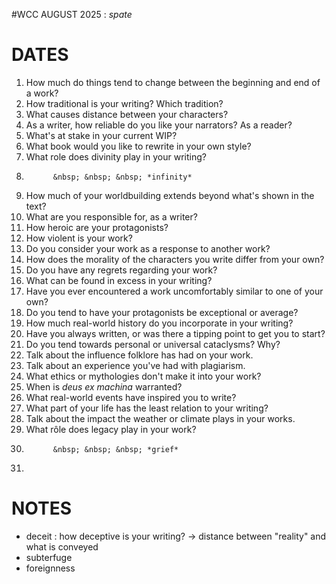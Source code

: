 #WCC AUGUST 2025 : *spate*
<!-- Atra-ḫasīs -->

# DATES
1. How much do things tend to change between the beginning and end of a work?
2. How traditional is your writing? Which tradition?
3. What causes distance between your characters?
4. As a writer, how reliable do you like your narrators? As a reader?
5. What's at stake in your current WIP?
6. What book would you like to rewrite in your own style?
7. What role does divinity play in your writing?
8.           &nbsp; &nbsp; &nbsp; *infinity*
9. How much of your worldbuilding extends beyond what's shown in the text?
10. What are you responsible for, as a writer?
11. How heroic are your protagonists?
12. How violent is your work?
13. Do you consider your work as a response to another work?
14. How does the morality of the characters you write differ from your own?
15. Do you have any regrets regarding your work?
16. What can be found in excess in your writing?
17. Have you ever encountered a work uncomfortably similar to one of your own?
18. Do you tend to have your protagonists be exceptional or average?
19. How much real-world history do you incorporate in your writing?
20. Have you always written, or was there a tipping point to get you to start?
21. Do you tend towards personal or universal cataclysms? Why?
22. Talk about the influence folklore has had on your work.
23. Talk about an experience you've had with plagiarism.
24. What ethics or mythologies don't make it into your work?
25. When is *deus ex machina* warranted?
26. What real-world events have inspired you to write?
27. What part of your life has the least relation to your writing?
28. Talk about the impact the weather or climate plays in your works.
29. What rôle does legacy play in your work?
30.           &nbsp; &nbsp; &nbsp; *grief*
31. 

# NOTES
- deceit : how deceptive is your writing? → distance between "reality" and what is conveyed
- subterfuge
- foreignness
